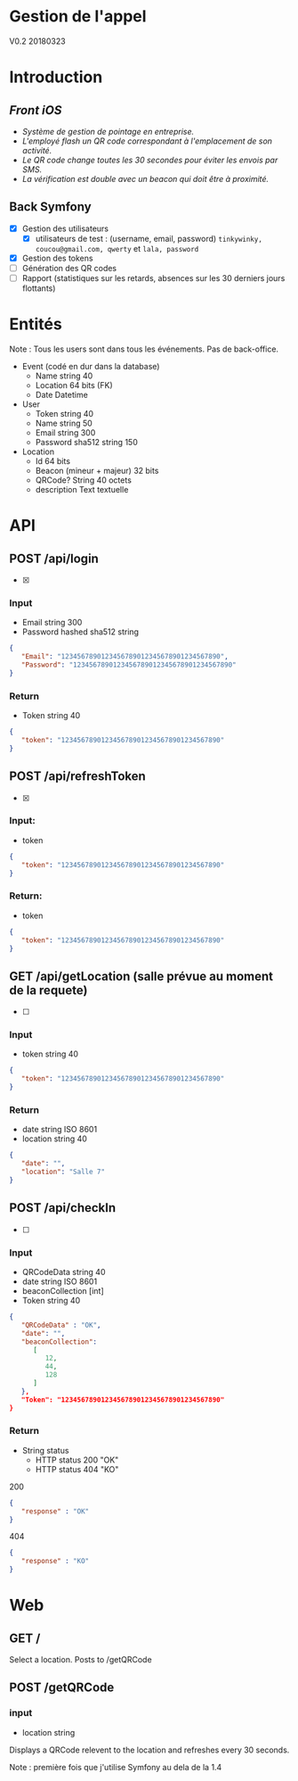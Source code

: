
# Gestion de l'appel  
V0.2 20180323  
  
# Introduction  
  
## *Front iOS*  
  
* *Système de gestion de pointage en entreprise.*  
* *L'employé flash un QR code correspondant à l'emplacement de son activité.*   
* *Le QR code change toutes les 30 secondes pour éviter les envois par SMS.*   
* *La vérification est double avec un beacon qui doit être à proximité.*  
  
## Back Symfony  
    
 * [X] Gestion des utilisateurs  
	 * [X] utilisateurs de test : (username, email, password) ```tinkywinky, coucou@gmail.com, qwerty``` et ```lala, password```  
 * [X] Gestion des tokens 
 * [ ] Génération des QR codes  
 * [ ] Rapport (statistiques sur les retards, absences sur les 30 derniers jours flottants)  

# Entités  
Note : Tous les users sont dans tous les événements. Pas de back-office.  
* Event (codé en dur dans la database)  
  * Name string 40  
  * Location 64 bits (FK)  
  * Date Datetime  
* User  
  * Token string 40  
  * Name string 50  
  * Email string 300  
  * Password sha512 string 150   
* Location  
  * Id 64 bits  
  * Beacon (mineur + majeur) 32 bits  
  * QRCode? String 40 octets  
  * description Text textuelle   
  
# API  

## POST /api/login 
   * [X]
### Input  
  
* Email string 300  
* Password hashed sha512 string   
  
```json  
{  
   "Email": "1234567890123456789012345678901234567890",  
   "Password": "1234567890123456789012345678901234567890"  
}  
```  
  
### Return  
  
* Token string 40  
  
```json  
{  
   "token": "1234567890123456789012345678901234567890"  
}  
```  
  
## POST /api/refreshToken
* [X] 
  
### Input:  
  
* token  
  
```json  
{  
   "token": "1234567890123456789012345678901234567890"  
}  
```  
  
### Return:  
  
* token  
  
```json  
{  
   "token": "1234567890123456789012345678901234567890"  
}  
```  
## GET /api/getLocation (salle prévue au moment de la requete)
  * [ ]
  
### Input  
  
* token string 40  
  
```json  
{  
   "token": "1234567890123456789012345678901234567890"  
}  
```  
  
  
### Return  
  
* date string ISO 8601  
* location string 40  
  
```json  
{  
   "date": "",  
   "location": "Salle 7"  
}  
```  

## POST /api/checkIn
  * [ ] 
### Input  
  
* QRCodeData string 40  
* date string ISO 8601  
* beaconCollection \[int\]  
* Token string 40  
  
```json  
{  
   "QRCodeData" : "OK",  
   "date": "",  
   "beaconCollection":  
      [  
         12,  
         44,   
         128  
      ]  
   },  
   "Token": "1234567890123456789012345678901234567890"  
}  
```  
  
### Return  
  
* String status  
   * HTTP status 200 "OK"  
   * HTTP status 404 "KO"  
  
200  
```json  
{  
   "response" : "OK"  
}  
```  
  
404  
```json  
{  
   "response" : "KO"  
}  
```  
  
  
# Web  
  
## GET /  
  
Select a location. Posts to /getQRCode  
  
## POST /getQRCode  
  
### input  
  
* location string  
  
Displays a QRCode relevent to the location and refreshes every 30 seconds.

Note : première fois que j'utilise Symfony au dela de la 1.4 
